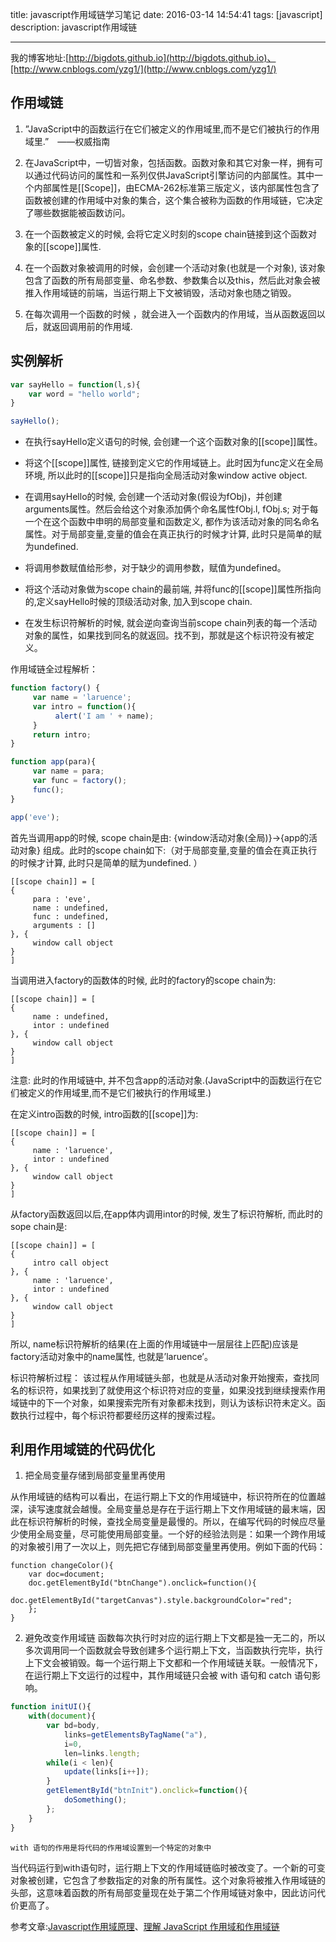title: javascript作用域链学习笔记
date: 2016-03-14 14:54:41
tags: [javascript]
description: javascript作用域链

---

我的博客地址:[http://bigdots.github.io](http://bigdots.github.io)、[http://www.cnblogs.com/yzg1/](http://www.cnblogs.com/yzg1/)

## 作用域链
1. ”JavaScript中的函数运行在它们被定义的作用域里,而不是它们被执行的作用域里.”　——权威指南

2. 在JavaScript中，一切皆对象，包括函数。函数对象和其它对象一样，拥有可以通过代码访问的属性和一系列仅供JavaScript引擎访问的内部属性。其中一个内部属性是[[Scope]]，由ECMA-262标准第三版定义，该内部属性包含了函数被创建的作用域中对象的集合，这个集合被称为函数的作用域链，它决定了哪些数据能被函数访问。

3. 在一个函数被定义的时候, 会将它定义时刻的scope chain链接到这个函数对象的[[scope]]属性.

4. 在一个函数对象被调用的时候，会创建一个活动对象(也就是一个对象), 该对象包含了函数的所有局部变量、命名参数、参数集合以及this，然后此对象会被推入作用域链的前端，当运行期上下文被销毁，活动对象也随之销毁。

5. 在每次调用一个函数的时候 ，就会进入一个函数内的作用域，当从函数返回以后，就返回调用前的作用域.

<!-- more -->

## 实例解析
```javascript
var sayHello = function(l,s){
    var word = "hello world";
}

sayHello();
```

+ 在执行sayHello定义语句的时候, 会创建一个这个函数对象的[[scope]]属性。

+ 将这个[[scope]]属性, 链接到定义它的作用域链上。此时因为func定义在全局环境, 所以此时的[[scope]]只是指向全局活动对象window active object.

+ 在调用sayHello的时候, 会创建一个活动对象(假设为fObj)，并创建arguments属性。然后会给这个对象添加俩个命名属性fObj.l, fObj.s; 对于每一个在这个函数中申明的局部变量和函数定义, 都作为该活动对象的同名命名属性。对于局部变量,变量的值会在真正执行的时候才计算, 此时只是简单的赋为undefined.

+ 将调用参数赋值给形参，对于缺少的调用参数，赋值为undefined。

+ 将这个活动对象做为scope chain的最前端, 并将func的[[scope]]属性所指向的,定义sayHello时候的顶级活动对象, 加入到scope chain.

+ 在发生标识符解析的时候, 就会逆向查询当前scope chain列表的每一个活动对象的属性，如果找到同名的就返回。找不到，那就是这个标识符没有被定义。


作用域链全过程解析：
```javascript
function factory() {
     var name = 'laruence';
     var intro = function(){
          alert('I am ' + name);
     }
     return intro;
}

function app(para){
     var name = para;
     var func = factory();
     func();
}

app('eve');
```

首先当调用app的时候, scope chain是由: {window活动对象(全局)}->{app的活动对象} 组成。此时的scope chain如下:（对于局部变量,变量的值会在真正执行的时候才计算, 此时只是简单的赋为undefined.
）
```
[[scope chain]] = [
{
     para : 'eve',
     name : undefined,
     func : undefined,
     arguments : []
}, {
     window call object
}
]
```

当调用进入factory的函数体的时候, 此时的factory的scope chain为:
```
[[scope chain]] = [
{
     name : undefined,
     intor : undefined
}, {
     window call object
}
]
```

注意: 此时的作用域链中, 并不包含app的活动对象.(JavaScript中的函数运行在它们被定义的作用域里,而不是它们被执行的作用域里.)

在定义intro函数的时候, intro函数的[[scope]]为:
```
[[scope chain]] = [
{
     name : 'laruence',
     intor : undefined
}, {
     window call object
}
]
```

从factory函数返回以后,在app体内调用intor的时候, 发生了标识符解析, 而此时的sope chain是:
```
[[scope chain]] = [
{
     intro call object
}, {
     name : 'laruence',
     intor : undefined
}, {
     window call object
}
]
```
所以, name标识符解析的结果(在上面的作用域链中一层层往上匹配)应该是factory活动对象中的name属性, 也就是’laruence’。


标识符解析过程：
该过程从作用域链头部，也就是从活动对象开始搜索，查找同名的标识符，如果找到了就使用这个标识符对应的变量，如果没找到继续搜索作用域链中的下一个对象，如果搜索完所有对象都未找到，则认为该标识符未定义。函数执行过程中，每个标识符都要经历这样的搜索过程。



## 利用作用域链的代码优化
1. 把全局变量存储到局部变量里再使用

从作用域链的结构可以看出，在运行期上下文的作用域链中，标识符所在的位置越深，读写速度就会越慢。全局变量总是存在于运行期上下文作用域链的最末端，因此在标识符解析的时候，查找全局变量是最慢的。所以，在编写代码的时候应尽量少使用全局变量，尽可能使用局部变量。一个好的经验法则是：如果一个跨作用域的对象被引用了一次以上，则先把它存储到局部变量里再使用。例如下面的代码：

```
function changeColor(){
    var doc=document;
    doc.getElementById("btnChange").onclick=function(){
        doc.getElementById("targetCanvas").style.backgroundColor="red";
    };
}

```



2. 避免改变作用域链
函数每次执行时对应的运行期上下文都是独一无二的，所以多次调用同一个函数就会导致创建多个运行期上下文，当函数执行完毕，执行上下文会被销毁。每一个运行期上下文都和一个作用域链关联。一般情况下，在运行期上下文运行的过程中，其作用域链只会被 with 语句和 catch 语句影响。

```javascript
function initUI(){
    with(document){
        var bd=body,
            links=getElementsByTagName("a"),
            i=0,
            len=links.length;
        while(i < len){
            update(links[i++]);
        }
        getElementById("btnInit").onclick=function(){
            doSomething();
        };
    }
}
```
`with 语句的作用是将代码的作用域设置到一个特定的对象中`

当代码运行到with语句时，运行期上下文的作用域链临时被改变了。一个新的可变对象被创建，它包含了参数指定的对象的所有属性。这个对象将被推入作用域链的头部，这意味着函数的所有局部变量现在处于第二个作用域链对象中，因此访问代价更高了。

参考文章:[Javascript作用域原理](http://www.laruence.com/2009/05/28/863.html)、[理解 JavaScript 作用域和作用域链](http://www.cnblogs.com/lhb25/archive/2011/09/06/javascript-scope-chain.html)
